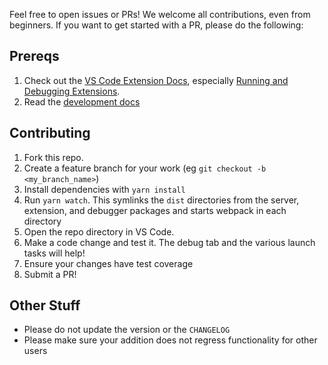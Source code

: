 Feel free to open issues or PRs! We welcome all contributions, even from beginners. If you want to get started with a PR, please do the following:

## Prereqs

1. Check out the [VS Code Extension Docs](https://code.visualstudio.com/docs/extensions/overview), especially [Running and Debugging Extensions](https://code.visualstudio.com/docs/extensions/debugging-extensions).
1. Read the [development docs](https://github.com/rubyide/vscode-ruby/blob/master/docs/developing.md)

## Contributing

1. Fork this repo.
1. Create a feature branch for your work (eg `git checkout -b <my_branch_name>`)
1. Install dependencies with `yarn install`
1. Run `yarn watch`. This symlinks the `dist` directories from the server, extension, and debugger packages and starts webpack in each directory
1. Open the repo directory in VS Code.
1. Make a code change and test it. The debug tab and the various launch tasks will help!
1. Ensure your changes have test coverage
1. Submit a PR!

## Other Stuff

- Please do not update the version or the `CHANGELOG`
- Please make sure your addition does not regress functionality for other users
